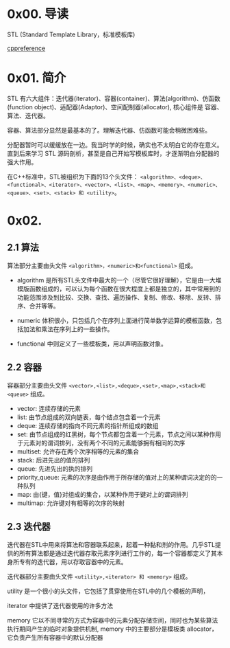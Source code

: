 # 0x00. 导读

STL (Standard Template Library，标准模板库)

[cppreference](https://en.cppreference.com/w/)

# 0x01. 简介

STL 有六大组件：迭代器(iterator)、容器(container)、算法(algorithm)、仿函数(function object)、适配器(Adaptor)、空间配制器(allocator), 核心组件是 容器、算法、迭代器。

容器、算法部分显然是最基本的了。理解迭代器、仿函数可能会稍微困难些。

分配器暂时可以缓缓放在一边。我当时学的时候，确实也不太明白它的存在意义。直到后来学习 STL 源码剖析，甚至是自己开始写模板库时，才逐渐明白分配器的强大作用。

 在C++标准中，STL被组织为下面的13个头文件：
 `<algorithm>、<deque>、<functional>、<iterator>、<vector>、<list>、<map>、<memory>、<numeric>、<queue>、<set>、<stack> 和 <utility>`。 

# 0x02. 

## 2.1 算法

算法部分主要由头文件 `<algorithm>，<numeric>和<functional>` 组成。

- algorithm 是所有STL头文件中最大的一个（尽管它很好理解），它是由一大堆模版函数组成的，可以认为每个函数在很大程度上都是独立的，其中常用到的功能范围涉及到比较、交换、查找、遍历操作、复制、修改、移除、反转、排序、合并等等。

- numeric 体积很小，只包括几个在序列上面进行简单数学运算的模板函数，包括加法和乘法在序列上的一些操作。

- functional 中则定义了一些模板类，用以声明函数对象。

## 2.2 容器

容器部分主要由头文件 `<vector>,<list>,<deque>,<set>,<map>,<stack>和<queue>` 组成。

- vector: 连续存储的元素<vector>
- list: 由节点组成的双向链表，每个结点包含着一个元素<list>
- deque: 连续存储的指向不同元素的指针所组成的数组<deque>
- set: 由节点组成的红黑树，每个节点都包含着一个元素，节点之间以某种作用于元素对的谓词排列，没有两个不同的元素能够拥有相同的次序 <set>
- multiset: 允许存在两个次序相等的元素的集合 <set>
- stack: 后进先出的值的排列 <stack>
- queue: 先进先出的执的排列 <queue>
- priority_queue: 元素的次序是由作用于所存储的值对上的某种谓词决定的的一种队列 <queue>
- map: 由{键，值}对组成的集合，以某种作用于键对上的谓词排列 <map>
- multimap: 允许键对有相等的次序的映射 <map>

## 2.3 迭代器

迭代器在STL中用来将算法和容器联系起来，起着一种黏和剂的作用。几乎STL提供的所有算法都是通过迭代器存取元素序列进行工作的，每一个容器都定义了其本身所专有的迭代器，用以存取容器中的元素。

 迭代器部分主要由头文件 `<utility>,<iterator> 和 <memory>` 组成。

utility 是一个很小的头文件，它包括了贯穿使用在STL中的几个模板的声明，

iterator 中提供了迭代器使用的许多方法

memory 它以不同寻常的方式为容器中的元素分配存储空间，同时也为某些算法执行期间产生的临时对象提供机制, memory 中的主要部分是模板类 allocator，它负责产生所有容器中的默认分配器